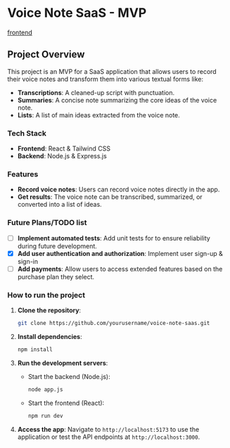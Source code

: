 # Voice Note SaaS - MVP

[frontend](https://github.com/dsabljic/voice-notes-frontend)

## Project Overview

This project is an MVP for a SaaS application that allows users to record their voice notes and transform them into various textual forms like:

- **Transcriptions**: A cleaned-up script with punctuation.
- **Summaries**: A concise note summarizing the core ideas of the voice note.
- **Lists**: A list of main ideas extracted from the voice note.

### Tech Stack

- **Frontend**: React & Tailwind CSS
- **Backend**: Node.js & Express.js

<!-- ### Reason for MVP Scope
At this stage, the focus of the project is to build a working MVP without user authentication, authorization, or payments. The decision to keep these out of the MVP is to align with my current learning journey in Node.js/Express, which is still covering foundational topics.

By limiting the scope of this MVP I want to:
- Apply what I am currently learning in the aforementioned course.
- Create a simple, functional version of the full stack app without diving into topics like authentication and payment integration, which will be added later as I advance through the course. -->

### Features

- **Record voice notes**: Users can record voice notes directly in the app.
- **Get results**: The voice note can be transcribed, summarized, or converted into a list of ideas.

### Future Plans/TODO list

- [ ] **Implement automated tests**: Add unit tests for to ensure reliability during future development.
- [x] **Add user authentication and authorization**: Implement user sign-up & sign-in
- [ ] **Add payments**: Allow users to access extended features based on the purchase plan they select.

### How to run the project

1. **Clone the repository**:

   ```bash
   git clone https://github.com/yourusername/voice-note-saas.git
   ```

2. **Install dependencies**:

   ```bash
   npm install
   ```

3. **Run the development servers**:

   - Start the backend (Node.js):
     ```bash
     node app.js
     ```
   - Start the frontend (React):
     ```bash
     npm run dev
     ```

4. **Access the app**:
   Navigate to `http://localhost:5173` to use the application or test the API endpoints at `http://localhost:3000`.
